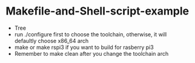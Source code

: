 # Makefile-and-Shell-script-example
- Tree  
- run ./configure first to choose the toolchain, otherwise, it will   
  defaultly choose x86_64 arch  
- make or make rspi3 if you want to build for rasberry pi3  
- Remember to make clean after you change the toolchain arch  
